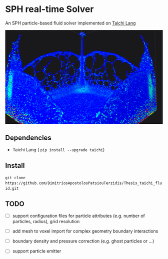 ﻿# SPH real-time Solver
An SPH particle-based fluid solver implemented on [Taichi Lang](https://www.taichi-lang.org) 

![Part_sim](./images/splash_300K.png)

## Dependencies
- Taichi Lang ( ``` pip install --upgrade taichi ```) 


## Install 
```git clone https://github.com/DimitriosApostolosPatsiouTerzidis/Thesis_taichi_fluid.git```

## TODO
- [ ] support configuration files for particle attributes (e.g. number of particles, radius), grid resolution
- [ ] add mesh to voxel import for complex geometry boundary interactions   
- [ ] boundary density and pressure correction (e.g. ghost particles or ...)
- [ ] support particle emitter 



